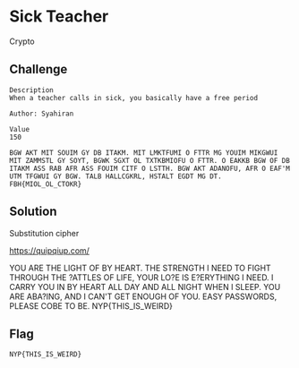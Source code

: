 # Sick Teacher
Crypto

## Challenge 

	Description
	When a teacher calls in sick, you basically have a free period 

	Author: Syahiran

	Value
	150

	BGW AKT MIT SOUIM GY DB ITAKM. MIT LMKTFUMI O FTTR MG YOUIM MIKGWUI MIT ZAMMSTL GY SOYT, BGWK SGXT OL TXTKBMIOFU O FTTR. O EAKKB BGW OF DB ITAKM ASS RAB AFR ASS FOUIM CITF O LSTTH. BGW AKT ADANOFU, AFR O EAF'M UTM TFGWUI GY BGW. TALB HALLCGKRL, HSTALT EGDT MG DT. FBH{MIOL_OL_CTOKR}

## Solution


Substitution cipher

https://quipqiup.com/

YOU ARE THE LIGHT OF BY HEART. THE STRENGTH I NEED TO FIGHT THROUGH THE ?ATTLES OF LIFE, YOUR LO?E IS E?ERYTHING I NEED. I CARRY YOU IN BY HEART ALL DAY AND ALL NIGHT WHEN I SLEEP. YOU ARE ABA?ING, AND I CAN'T GET ENOUGH OF YOU. EASY PASSWORDS, PLEASE COBE TO BE. NYP{THIS_IS_WEIRD}

## Flag

	NYP{THIS_IS_WEIRD}
